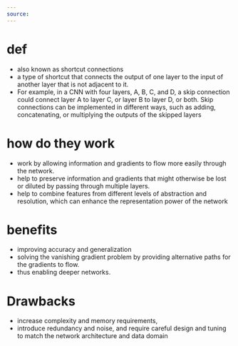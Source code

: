 ```yaml
---
source:
---
```

# def
- also known as shortcut connections
- a type of shortcut that connects the output of one layer to the input of another layer that is not adjacent to it.
- For example, in a CNN with four layers, A, B, C, and D, a skip connection could connect layer A to layer C, or layer B to layer D, or both. Skip connections can be implemented in different ways, such as adding, concatenating, or multiplying the outputs of the skipped layers
# how do they work 
- work by allowing information and gradients to flow more easily through the network.
- help to preserve information and gradients that might otherwise be lost or diluted by passing through multiple layers.
- help to combine features from different levels of abstraction and resolution, which can enhance the representation power of the network

# benefits
- improving accuracy and generalization
- solving the vanishing gradient problem by providing alternative paths for the gradients to flow.
- thus enabling deeper networks.
# Drawbacks
- increase complexity and memory requirements,
- introduce redundancy and noise, and require careful design and tuning to match the network architecture and data domain